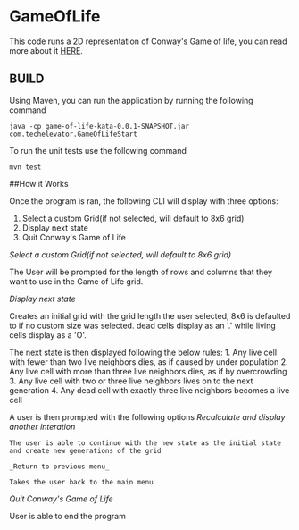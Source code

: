 # GameOfLife

This code runs a 2D representation of Conway's Game of life, you can read more about it [HERE](https://en.wikipedia.org/wiki/Conway%27s_Game_of_Life).

## BUILD

Using Maven, you can run the application by running the following command
```
java -cp game-of-life-kata-0.0.1-SNAPSHOT.jar com.techelevator.GameOfLifeStart
```

To run the unit tests use the following command 
```
mvn test
```
##How it Works

Once the program is ran, the following CLI will display with three options:

1) Select a custom Grid(if not selected, will default to 8x6 grid)
2) Display next state
3) Quit Conway's Game of Life

_Select a custom Grid(if not selected, will default to 8x6 grid)_

The User will be prompted for the length of rows and columns that they want to use in the Game of Life grid.

_Display next state_

 Creates an initial grid with the grid length the user selected, 8x6 is defaulted to if no custom size was selected.  dead cells display as an '.' while living cells display as a 'O'.

 The next state is then displayed following the below rules:
        1.  Any live cell with fewer than two live neighbors dies, as if caused by under population
        2. Any live cell with more than three live neighbors dies, as if by overcrowding
        3. Any live cell with two or three live neighbors lives on to the next generation
        4. Any dead cell with exactly three live neighbors becomes a live cell

A user is then prompted with the following options
    _Recalculate and display another interation_
    
    The user is able to continue with the new state as the initial state and create new generations of the grid

    _Return to previous menu_

    Takes the user back to the main menu

_Quit Conway's Game of Life_

User is able to end the program


